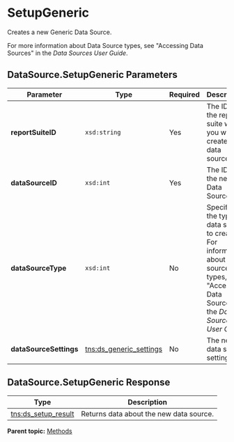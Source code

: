 # SetupGeneric

Creates a new Generic Data Source.

For more information about Data Source types, see "Accessing Data Sources" in the *Data Sources User Guide*.

## DataSource.SetupGeneric Parameters

|Parameter|Type|Required|Description|
|---------|----|--------|-----------|
|**reportSuiteID** |`xsd:string` |Yes| The ID of the report suite where you want to create this data source. |
|**dataSourceID** |`xsd:int` |Yes| The ID of the new Data Source. |
|**dataSourceType** |`xsd:int` |No| Specifies the type of data source to create. For information about data source types, see "Accessing Data Sources" in the *Data Sources User Guide*. |
|**dataSourceSettings** |[tns:ds_generic_settings](../data_types/r_ds_generic_settings.md#) |No| The new data source settings. |

## DataSource.SetupGeneric Response

|Type|Description|
|----|-----------|
|[tns:ds_setup_result](../data_types/r_ds_setup_result.md#) | Returns data about the new data source. |

**Parent topic:** [Methods](../methods/c_data_sources_methods.md)

